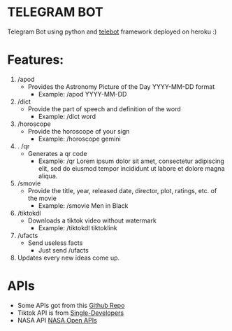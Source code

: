 # TELEGRAM BOT
Telegram Bot using python and [telebot](https://github.com/eternnoir/pyTelegramBotAPI) framework deployed on heroku :)

# Features:
1. /apod
   - Provides the Astronomy Picture of the Day YYYY-MM-DD format
     - Example: /apod YYYY-MM-DD
2. /dict
   - Provide the part of speech and definition of the word
     - Example: /dict word
3. /horoscope
   - Provide the horoscope of your sign
     - Example: /horoscope gemini
4. . /qr
   - Generates a qr code
     - Example: /qr Lorem ipsum dolor sit amet, consectetur adipiscing elit, sed do eiusmod tempor incididunt ut labore et dolore magna aliqua.
5. /smovie
   - Provide the title, year, released date, director, plot, ratings, etc. of the movie
     - Example: /smovie Men in Black
6. /tiktokdl
   - Downloads a tiktok video without watermark
     - Example: /tiktokdl tiktoklink
7. /ufacts
   - Send useless facts
     - Just send /ufacts
8. Updates every new ideas come up.

# APIs
- Some APIs got from this [Github Repo](https://github.com/public-apis/public-apis)
- Tiktok API is from [Single-Developers](https://github.com/Single-Developers/API)
- NASA API [NASA Open APIs](https://api.nasa.gov/)
